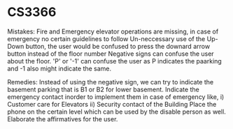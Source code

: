 # CS3366
Mistakes:
 Fire and Emergency elevator operations are missing, in case of emergency no certain guidelines to follow 
 Un-neccessary use of the Up-Down button, the user would be confused to press the downard arrow button instead of the floor number
Negative signs can confuse the user about the floor.
'P' or '-1'  can confuse the user as P indicates the paarking and -1 also might indicate the same.

Remedies:
Instead of using the negative sign, we can try to indicate the basement parking that is B1 or B2 for lower basement.
Indicate the emergency contact inorder to implement them in case of emergency like,
i) Customer care for Elevators
ii) Security contact of the Building
Place the phone on the certain level which can be used by the disable person as well.
Elaborate the affirmatives for the user. 
